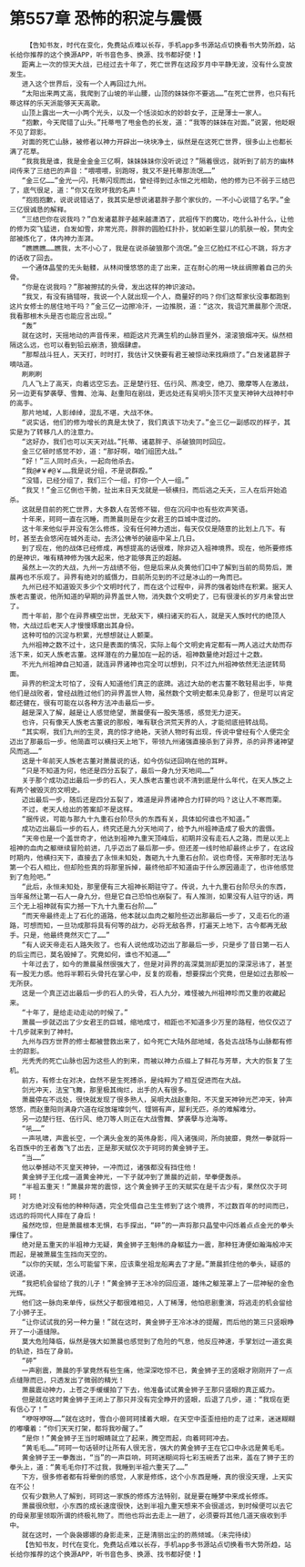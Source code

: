 # 第557章 恐怖的积淀与震慑
        【告知书友，时代在变化，免费站点难以长存，手机app多书源站点切换看书大势所趋，站长给你推荐的这个换源APP，听书音色多、换源、找书都好使！】
       距离上一次的惊天大战，已经过去十年了，死亡世界在这段岁月中平静无波，没有什么变故发生。
       进入这个世界后，没有一个人再回过九州。
       “太阳出来两丈高，我爬到了山坡的半山腰，山顶的妹妹你不要逃……”在死亡世界，也只有托蒂这样的乐天派能够天天高歌。
       山顶上露出一大一小两个光头，以及一个恬淡如水的妙龄女子，正是薄士一家人。
       “抱歉，今天爬错了山头。”托蒂甩了甩金色的长发，道：“我等的妹妹在对面。”说罢，他眨眼不见了踪影。
       对面的死亡山脉，被修者以神力开辟出一块块净土，纵然是在这死亡世界，很多山上也都长满了花草。
       “我我我是谁，我是金金金三亿啊，妹妹妹妹你没听说过？”隔着很远，就听到了前方的幽林间传来了三结巴的声音：“喂喂喂，别跑呀，我又不是托蒂那流氓……”
       “金三亿……”金光一闪，托蒂闪现而出，曾经得到过永恒之光相助，他的修为已不弱于三结巴了，底气很足，道：“你又在败坏我的名声！”
       “抱抱抱歉，说说说错话了，我其实是想说诸葛胖子那个家伙的，一不小心说错了名字。”金三亿很诚恳的解释。
       “三结巴你在说我吗？”白发诸葛胖子越来越潇洒了，武祖传下的魔功，吃什么补什么，让他的修为突飞猛进，白发如雪，非常光亮，胖胖的圆脸红扑扑，犹如新生婴儿的肌肤一般，赘肉全部被炼化了，体内神力澎湃。
       “瞧瞧瞧……瞧我，太不小心了，我是在说杀破狼那个流氓。”金三亿脸红不红心不跳，将方才的话收了回去。
       一个通体晶莹的无头骷髅，从林间慢悠悠的走了出来，正在耐心的用一块丝绸擦着自己的头骨。
       “你是在说我吗？”那被擦拭的头骨，发出这样的神识波动。
       “我叉，有没有搞错呀，我说一个人就出现一个人，商量好的吗？你们这帮家伙没事都跑到这片女修士的居住地干吗？”金三亿一边擦冷汗，一边推脱，道：“这次，我诅咒萧晨那个流氓，我看那根木头是否也能应言出现。”
       “轰”
       就在这时，天摇地动的声音传来，相距这片充满生机的山脉百里外，滚滚狼烟冲天。纵然相隔这么远，也可以看到铅云崩溃，狼烟肆虐。
       “那帮战斗狂人，天天打，时时打，我估计又快要有君王被惊动来找麻烦了。”白发诸葛胖子嘀咕道。
       刷刷刷
       几人飞上了高天，向着远空忘去。正是楚行狂、伍行风、燕凌空，绝刀、撒摩等人在激战，另一边更有梦袭孽、雪舞、沧海、赵重阳在剧战，更远处还有吴明头顶不灭皇天神钟大战神村中的高手。
       那片地域，人影绰绰，混乱不堪，大战不休。
       “说实话，他们的修为增长的真是太快了，我们真该下功夫了。”金三亿一副感叹的样子，其实是为了转移几人的注意力。
       “这好办，我们也可以天天对战。”托蒂、诸葛胖子、杀破狼同时回应。
       金三亿顿时感觉不妙，道：“那好啊，咱们组团大战。”
       “好！”三人同时点头，一起向他杀去。
       “我@#￥#@￥……我是说分组，不是说群殴。”
       “没错，已经分组了，我们三个一组，打你一个人一组。”
       “我叉！”金三亿倒也干脆，扯出末日天戈就是一顿横扫，而后逃之夭夭，三人在后开始追杀。
       这就是目前的死亡世界，大多数人在苦修不辍，但在沉闷中也有些欢声笑语。
       十年来，珂珂一直在沉睡，而萧晨则是在少女君王的巨城中度过的。
       这十年来他似乎并没有怎么修炼，没有任何神力透出，每天仅仅是随意的比划上几下。有时，甚至去会悠闲在城外走动，去济公佛爷的破庙中呆上几日。
       到了现在，他的战体已经修成，再想提高的话很难，除非迈入祖神境界。现在，他所要修炼的是神识，唯有精神修为强大起来，他才能够真正的超越。
       虽然上一次的大战，九州一方战绩不俗，但是后来从炎黄他们口中了解到当前的局势后，萧晨再也不乐观了。异界有绝对的威慑力，目前所见到的不过是冰山的一角而已。
       九州已经不知道毁灭多少个文明时代了，而在这个过程中，异界的强者始终在积累。据天人族老古董说，他所知道的早期的异界盖世人物，消失数个文明史了，已有很漫长的岁月未曾出世了。
       而十年前，那个在异界横空出世，无敌天下，横扫诸天的石人，就是天人族时代的绝顶人物，大战过后老天人才慢慢琢磨出其身份。
       这种可怕的沉淀与积累，光想想就让人颤栗。
       九州祖神之数不过十，这只是表面的情况，实际上每个文明史肯定都有一两人逃过大劫而存活下来，如天人族老古董。这样潜在的力量加在一起的话，祖神数量绝对超过十之数。
       不光九州祖神自己知道，就连异界诸神也完全可以想到，只不过九州祖神依然无法逆转局面。
       异界的积淀太可怕了，没有人知道他们真正的底牌。逃过大劫的老古董不敢轻易出手，毕竟他们是战败者，曾经战胜过他们的异界盖世人物，虽然数个文明史都未见身影了，但是可以肯定都还健在，很有可能在以各种方法冲击最后一步。
       越是深入了解，越是让人感觉绝望，萧晨便有一股失落感，感觉无力逆天。
       也许，只有像天人族老古董说的那般，唯有联合洪荒天界的人，才能彻底扭转战局。
       “其实啊，我们九州的生灵，真的惊才绝艳，天骄人物时有出现，传说中曾经有个人便完全迈出了那最后一步。他简直可以横扫天上地下，带领九州诸强直接杀到了异界，杀的异界诸神望风而逃……”
       这是十年前天人族老古董对萧晨说的话，如今仿似还回响在他的耳畔。
       “只是不知道为何，他还是四分五裂了，最后一身九分天地间……”
       关于那个成功迈出最后一步的石人，天人族老古董也说不清到底是什么年代，在天人族之上有两个被毁灭的文明史。
       迈出最后一步，随后还是四分五裂了，难道是异界诸神合力打碎的吗？这让人不寒而栗。
       不过，老天人给出的答案却不是这样。
       “据传说，可能与那九十九重石台阶尽头的东西有关，具体如何谁也不知道。”
       成功迈出最后一步的石人，终究还是九分天地间了，给予九州祖神造成了极大的震慑。
       “天帝也是一个盖世奇才，他达到祖神九重天顶峰后，初期并没有走石人之路，而是以无上祖神的血肉之躯继续冒险前进，几乎迈出了最后那一步。但还差一线时他却最终止步了，在这段时期内，他横扫天下，直接去了永恒未知处，轰砸九十九重石台阶。说也奇怪，天帝那时无法与第一个石人相比，但却险些真的将那里拆掉，最终他却不知道由于什么原因遁走了，也许他感觉到了危险吧。”
       “此后，永恒未知处，那里便有三大祖神长期驻守了。传说，九十九重石台阶尽头的东西，当年虽然让第一石人一身九分，但是它自己恐怕也崩裂了。有人推测，如果没有人驻守的话，两三个无上祖神就有实力撼一下九十九重石台阶……”
       “而天帝最终走上了石化的道路，他本就以血肉之躯险些迈出那最后一步了，又走石化的道路，可想而知，一旦功成那将具有何等的战力，必将无敌各界，打遍天上地下，古今都再无敌手。只是，他最终竟然灭亡了……”
       “有人说天帝走石人路失败了。也有人说他成功迈出了那最后一步，只是步了昔日第一石人的后尘而已，莫名毁掉了。究竟如何，谁也不知道……”
       十年过去了，如今的萧晨虽然很强大了，但是对异界的高深莫测却更加的深深忌讳了，甚至有一股无力感。他将半颗石头骨托在掌心中，反复的观看，想要探出个究竟，但是如过去那般一无所获。
       这是一个真正迈出最后一步的石人的头骨，石人九分，难怪被九州祖神珍而又重的收藏起来。
       “十年了，是给走动走动的时候了。”
       萧晨一步就迈出了少女君王的巨城，缩地成寸，相距也不知道多少万里的路程，他仅仅迈了十几步就来到了神村。
       九州与四方世界的修士都被营救出来了，如今死亡大陆外部地域，各处古战场与山脉都有修士的踪影。
       光秃秃的死亡山脉也因为这些人的到来，而被以神力点缀上了鲜花与芳草，大大的恢复了生机。
       前方，有修士在对决，自然不是生死搏杀，是纯粹为了相互促进而在大战。
       剑光冲天，法宝飞舞，那里极其绚烂，出手的人有很多。
       萧晨停在不远处，很快就发现了很多熟人，吴明大战赵重阳，不灭皇天神钟光芒冲天，钟声悠悠，而赵重阳则满身穴道在绽放璀璨剑气，铿锵有声，犀利无匹，杀的难解难分。
       另一边楚行狂、伍行风、绝刀等人则正在大战雪舞、梦袭孽与沧海等。
       “吼……”
       一声吼啸，声震长空，一个满头金发的英伟身影，闯入诸强间，所向披靡，竟然一拳就将一名百族中的王者轰飞了出去，正是那天赋仅次于珂珂的黄金狮子王。
       “当……”
       他以拳撼动不灭皇天神钟，一冲而过，诸强都没有挡住他！
       黄金狮子王化成一道黄金神光，一下子就冲到了萧晨的近前，举拳便轰杀。
       “半祖五重天！”萧晨非常的震惊，这个黄金狮子王的天赋实在是千古少有，果然仅次于珂珂！
       对方绝对没有他的种种际遇，完全凭借自己生生修到了这个境界，不过数百年的时间而已，远远的将同代人摔在了身后！
       虽然吃惊，但是萧晨根本无惧，右手探出，“砰”的一声将那只晶莹中闪烁着点点金光的拳头攥住了。
       绝对是五重天的半祖神力无疑，黄金狮子王魁伟的身躯猛力一震，那种狂涛便如瀚海般冲天而起，是被萧晨生生挡向天空的。
       “以你的天赋，怎么可能留下来，应该乘坐祖龙船离去了才是。”萧晨抓住他的拳头，疑惑的说道。
       “我把机会留给了我的儿子！”黄金狮子王冰冷的回应道，雄伟之躯笼罩上了一层神秘的金色光辉。
       他们这一脉向来单传，纵然父子都很难相见，人丁稀薄，他怕悲剧重演，将逃走的机会留给了小狮子王。
       “让你试试我的另一种力量！”就在这时，黄金狮子王冷冰冰的提醒，而后他的第三只竖眼睁开了一小道缝隙。
       莫大危险降临，纵然是强大如萧晨也感觉到了危险的气息，他反应神速，手掌划过一道玄奥的轨迹，挡在了身前。
       “砰”
       一声剧震，萧晨的手掌竟然有些生痛，他深深吃惊不已，黄金狮子王的竖眼才刚刚开了一点点缝隙而已，只透发出了微弱的精光！
       萧晨震动神力，上苍之手缓缓拍了下去，他准备试试黄金狮子王那只竖眼的真正威力。
       但是就在这时黄金狮子王闭上了那只并没有完全睁开的竖眼，后退了几步，道：“我现在更有信心了！”
       “咿呀咿呀……”就在这时，雪白小兽珂珂揉着大眼，在天空中歪歪扭扭的走了过来，迷迷糊糊的嘟囔着：“你们天天打架，都将我吵醒了。”
       “是你！”黄金狮子王当时眼睛就立了起来，腾空而起，向着珂珂冲去。
       “黄毛毛……”珂珂一句话顿时让所有人很无言，强大的黄金狮子王在它口中永远是黄毛毛。
       黄金狮子王一拳轰出，“当”的一声巨响，珂珂迷糊间将七彩玉碗丢了出来，盖在了狮子王的拳头上，道：“黄毛毛你打不过我，我睡到半祖六重天了……”
       下方，很多修者都有将晕倒的感觉，人家是修炼，这个小东西是睡，真的很没天理，上天实在不公！
       仅有少数熟人了解到，珂珂这一家族的修炼方法特别，就是要在睡梦中来成长修炼。
       萧晨很欣慰，小东西的成长速度很快，达到半祖九重天想来不会很遥远，到时候便可以去它的母亲那里领取所谓的终极礼物了。而他也将出去走上一趟了，必须要将其他几道天痕收到手中。
       就在这时，一个袅袅娜娜的身影走来，正是清丽出尘的的燕倾城。（未完待续）
       【告知书友，时代在变化，免费站点难以长存，手机app多书源站点切换看书大势所趋，站长给你推荐的这个换源APP，听书音色多、换源、找书都好使！】